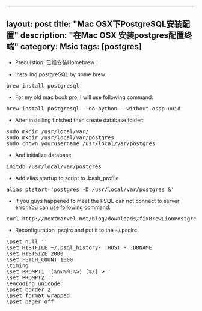 
---
layout: post
title: "Mac OSX下PostgreSQL安装配置"
description: "在Mac OSX 安装postgres配置终端"
category: Msic
tags: [postgres]
---

 - Prequistion: 已经安装Homebrew：

 - Installing postgreSQL by home brew:
<pre>
brew install postgresql
</pre>

 - For my old mac book pro, I will use following command:
<pre>
brew install postgresql --no-python --without-ossp-uuid
</pre>

 - After installing finished then create database folder:
<pre>
sudo mkdir /usr/local/var/
sudo mkdir /usr/local/var/postgres
sudo chown yourusername /usr/local/var/postgres
</pre>

 - And initialize database:
<pre>
initdb /usr/local/var/postgres
</pre>

 - Add alias startup to script to .bash_profile
<pre>
alias ptstart='postgres -D /usr/local/var/postgres &'
</pre>

 - If you guys happened to meet the PSQL  can not connect to server error.You can use following command:
<pre>
curl http://nextmarvel.net/blog/downloads/fixBrewLionPostgres.sh | sh
</pre>

 - Reconfiguration .psqlrc and put it to the ~/.psqlrc
<pre>
\pset null '<NULL>'
\set HISTFILE ~/.psql_history- :HOST - :DBNAME
\set HISTSIZE 2000
\set FETCH_COUNT 1000
\timing
\set PROMPT1 '(%n@%M:%>) [%/] > '
\set PROMPT2 ''
\encoding unicode
\pset border 2
\pset format wrapped
\pset pager off
</pre>
